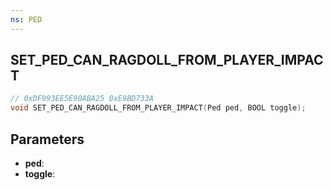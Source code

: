 ```yaml
---
ns: PED
---
```

## SET_PED_CAN_RAGDOLL_FROM_PLAYER_IMPACT

```c
// 0xDF993EE5E90ABA25 0xE9BD733A
void SET_PED_CAN_RAGDOLL_FROM_PLAYER_IMPACT(Ped ped, BOOL toggle);
```


## Parameters
* **ped**: 
* **toggle**: 

